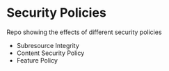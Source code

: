 ﻿# Security Policies

Repo showing the effects of different security policies  
- Subresource Integrity
- Content Security Policy
- Feature Policy
